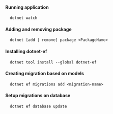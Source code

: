 #### Running application
```
  dotnet watch
```

#### Adding and removing package
```
  dotnet [add | remove] package <PackageName>
```

#### Installing dotnet-ef
```
  dotnet tool install --global dotnet-ef
```

#### Creating migration based on models
```
  dotnet ef migrations add <migration-name>
```

#### Setup migrations on database
```
  dotnet ef database update
```
